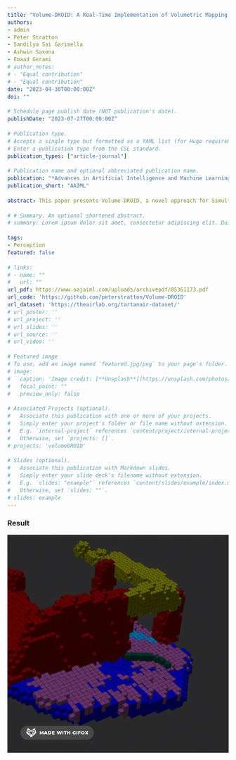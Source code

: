 ```yaml
---
title: "Volume-DROID: A Real-Time Implementation of Volumetric Mapping with DROID-SLAM"
authors:
- admin
- Peter Stratton 
- Sandilya Sai Garimella 
- Ashwin Saxena
- Emaad Gerami
# author_notes:
# - "Equal contribution"
# - "Equal contribution"
date: "2023-04-30T00:00:00Z"
doi: ""

# Schedule page publish date (NOT publication's date).
publishDate: "2023-07-27T00:00:00Z"

# Publication type.
# Accepts a single type but formatted as a YAML list (for Hugo requirements).
# Enter a publication type from the CSL standard.
publication_types: ["article-journal"]

# Publication name and optional abbreviated publication name.
publication: "*Advances in Artificial Intelligence and Machine Learning"
publication_short: "AAIML"

abstract: This paper presents Volume-DROID, a novel approach for Simultaneous Localization and Mapping (SLAM) that integrates Volumetric Mapping and Differentiable Recurrent Optimization-Inspired Design (DROID). Volume-DROID takes camera images (monocular or stereo) or frames from a video as input and combines DROID-SLAM, point cloud registration, an off-the-shelf semantic segmentation network, and Convolutional Bayesian Kernel Inference (ConvBKI) to generate a 3D semantic map of the environment and provide accurate localization for the robot. The key innovation of our method is the real-time fusion of DROID-SLAM and Convolutional Bayesian Kernel Inference (ConvBKI), achieved through the introduction of point cloud generation from RGB-Depth frames and optimized camera poses. This integration, engineered to enable efficient and timely processing, minimizes lag and ensures effective performance of the system. Our approach facilitates functional real-time online semantic mapping with just camera images or stereo video input.

# # Summary. An optional shortened abstract.
# summary: Lorem ipsum dolor sit amet, consectetur adipiscing elit. Duis posuere tellus ac convallis placerat. Proin tincidunt magna sed ex sollicitudin condimentum.

tags:
- Perception
featured: false

# links:
# - name: ""
#   url: ""
url_pdf: https://www.oajaiml.com/uploads/archivepdf/85361173.pdf
url_code: 'https://github.com/peterstratton/Volume-DROID'
url_dataset: 'https://theairlab.org/tartanair-dataset/'
# url_poster: ''
# url_project: ''
# url_slides: ''
# url_source: ''
# url_video: ''

# Featured image
# To use, add an image named `featured.jpg/png` to your page's folder. 
# image:
#   caption: 'Image credit: [**Unsplash**](https://unsplash.com/photos/jdD8gXaTZsc)'
#   focal_point: ""
#   preview_only: false

# Associated Projects (optional).
#   Associate this publication with one or more of your projects.
#   Simply enter your project's folder or file name without extension.
#   E.g. `internal-project` references `content/project/internal-project/index.md`.
#   Otherwise, set `projects: []`.
# projects: 'volumeDROID'

# Slides (optional).
#   Associate this publication with Markdown slides.
#   Simply enter your slide deck's filename without extension.
#   E.g. `slides: "example"` references `content/slides/example/index.md`.
#   Otherwise, set `slides: ""`.
# slides: example
---
```


<!-- {{% callout note %}}
Click the *Cite* button above to demo the feature to enable visitors to import publication metadata into their reference management software.
{{% /callout %}}

{{% callout note %}}
Create your slides in Markdown - click the *Slides* button to check out the example.
{{% /callout %}}

Add the publication's **full text** or **supplementary notes** here. You can use rich formatting such as including [code, math, and images](https://docs.hugoblox.com/content/writing-markdown-latex/). -->

### Result
![screen render text](output.gif "Volume-DROID generating semantically laeled voxels")